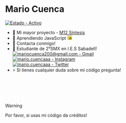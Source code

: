 # Mario Cuenca
[![Estado - Activo](https://img.shields.io/badge/Estado-Activo-brightgreen)](https://www.instagram.com/mario.cuencaaa/)

- 🔭 Mi mayor proyecto - [M12 Síntesis](https://github.com/MarioCuenca22/Sintesis-M12)
- 🌱 Aprendiendo JavaScript <img src="https://github.com/MarioCuenca22/MarioCuenca22/blob/main/JavaScript.jpeg" alt="" title="js" width="15"/>
- 📮 Contacta conmigo!   
- 📂 Estudiante de 2°SMX en I.E.S Sabadell!  
[![mariocuenca200@gmail.com - Gmail](https://img.shields.io/badge/mariocuenca200%40gmail.com-Gmail-red?logo=gmail)](https://)           
[![mario.cuencaaa - Instagram](https://img.shields.io/badge/mario.cuencaaa-Instagram-FF33C7?logo=instagram)](https://www.instagram.com/mario.cuencaaa/)                 
[![mario.cuencaaa - Twitter](https://img.shields.io/badge/mario.cuencaaa-Twitter-33AFFF?logo=twitter)](https://twitter.com/Mariocuencaaa)
- ⚡ Si tienes cualquier duda sobre mi código pregunta!
# ⠀
> [!WARNING]  
> Por favor, si usas mi código da créditos!

